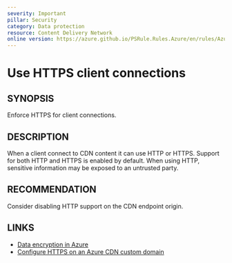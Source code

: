 ```yaml
---
severity: Important
pillar: Security
category: Data protection
resource: Content Delivery Network
online version: https://azure.github.io/PSRule.Rules.Azure/en/rules/Azure.CDN.HTTP/
---
```


# Use HTTPS client connections

## SYNOPSIS

Enforce HTTPS for client connections.

## DESCRIPTION

When a client connect to CDN content it can use HTTP or HTTPS.
Support for both HTTP and HTTPS is enabled by default.
When using HTTP, sensitive information may be exposed to an untrusted party.

## RECOMMENDATION

Consider disabling HTTP support on the CDN endpoint origin.

## LINKS

- [Data encryption in Azure](https://learn.microsoft.com/azure/architecture/framework/security/design-storage-encryption#data-in-transit)
- [Configure HTTPS on an Azure CDN custom domain](https://learn.microsoft.com/azure/cdn/cdn-custom-ssl?tabs=option-1-default-enable-https-with-a-cdn-managed-certificate)
